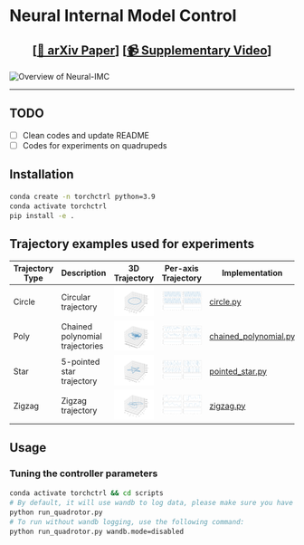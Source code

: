 # Neural Internal Model Control

## <font><div align='center' > [[📜 arXiv Paper](https://github.com/thu-uav/NeuralIMC)]  [[📹 Supplementary Video](https://www.youtube.com/watch?v=7MChzWLqbZk&ab_channel=FengGao)] </div> </font>

![Overview of Neural-IMC](assets/overview.png)

---
## TODO

- [ ] Clean codes and update README
- [ ] Codes for experiments on quadrupeds

## Installation


```bash
conda create -n torchctrl python=3.9
conda activate torchctrl
pip install -e .
```

## Trajectory examples used for experiments

| Trajectory Type | Description | 3D Trajectory | Per-axis Trajectory | Implementation |
|----------------|-------------|------------|------------|------------|
| Circle         | Circular trajectory | ![Circle](torch_control/tasks/trajectory/figs/circle.png) | ![Circle](torch_control/tasks/trajectory/figs/circle_xyz.png) | [circle.py](torch_control/tasks/trajectory/circle.py)
| Poly     | Chained polynomial trajectories | ![Poly](torch_control/tasks/trajectory/figs/chainedpoly.png) | ![Poly](torch_control/tasks/trajectory/figs/chainedpoly_xyz.png) | [chained_polynomial.py](torch_control/tasks/trajectory/chained_polynomial.py)
| Star          | 5-pointed star trajectory | ![Star](torch_control/tasks/trajectory/figs/star.png) | ![Star](torch_control/tasks/trajectory/figs/star_xyz.png) | [pointed_star.py](torch_control/tasks/trajectory/pointed_star.py)
| Zigzag          | Zigzag trajectory | ![Zigzag](torch_control/tasks/trajectory/figs/zigzag.png) | ![Zigzag](torch_control/tasks/trajectory/figs/zigzag_xyz.png) | [zigzag.py](torch_control/tasks/trajectory/zigzag.py)


## Usage

### Tuning the controller parameters

```bash
conda activate torchctrl && cd scripts
# By default, it will use wandb to log data, please make sure you have set WANDB_API_KEY in your environment variables.
python run_quadrotor.py
# To run without wandb logging, use the following command:
python run_quadrotor.py wandb.mode=disabled
```
